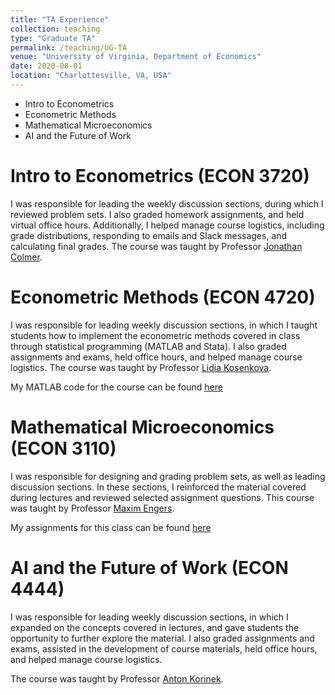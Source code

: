 ```yaml
---
title: "TA Experience"
collection: teaching
type: "Graduate TA"
permalink: /teaching/UG-TA
venue: "University of Virginia, Department of Economics"
date: 2020-08-01
location: "Charlottesville, VA, USA"
---
```


- Intro to Econometrics
- Econometric Methods
- Mathematical Microeconomics
- AI and the Future of Work


Intro to Econometrics (ECON 3720)
======
I was responsible for leading the weekly discussion sections, during which I reviewed problem sets. I also graded homework assignments, and held virtual office hours. Additionally, I helped manage course logistics, including grade distributions, responding to emails and Slack messages, and calculating final grades. The course was taught by Professor [Jonathan Colmer](https://economics.virginia.edu/people/profile/jmc4qg).

Econometric Methods (ECON 4720)
======
I was responsible for leading weekly discussion sections, in which I taught students how to implement the econometric methods covered in class through statistical programming (MATLAB and Stata). I also graded assignments and exams, held office hours, and helped manage course logistics. The course was taught by Professor [Lidia Kosenkova](https://economics.virginia.edu/people/profile/lk7cb).

My MATLAB code for the course can be found [here](https://MSchnidman.github.io/files/Matlab_Econometric_Methods.7z)

Mathematical Microeconomics (ECON 3110)
======
I was responsible for designing and grading problem sets, as well as leading discussion sections. In these sections, I reinforced the material covered during lectures and reviewed selected assignment questions. This course was taught by Professor [Maxim Engers](https://economics.virginia.edu/people/profile/mpe2m).

My assignments for this class can be found [here](https://MSchnidman.github.io/files/Econ_3110_Assignments.zip)

AI and the Future of Work (ECON 4444)
======

I was responsible for leading weekly discussion sections, in which I expanded on the concepts covered in lectures, and gave students the opportunity to further explore the material. I also graded assignments and exams, assisted in the development of course materials, held office hours, and helped manage course logistics.

The course was taught by Professor [Anton Korinek](https://economics.virginia.edu/people/profile/ak4yh).